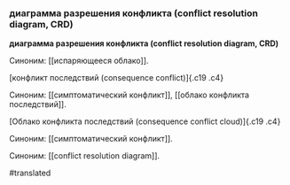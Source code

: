 ### диаграмма разрешения конфликта (conflict resolution diagram, CRD)

**диаграмма разрешения конфликта (conflict resolution diagram, CRD)**

Синоним: [[испаряющееся облако]].

[конфликт последствий (consequence conflict)]{.c19 .c4}

Синоним: [[симптоматический конфликт]], [[облако конфликта последствий]].

[Облако конфликта последствий (consequence conflict cloud)]{.c19 .c4}

Синоним: [[симптоматический конфликт]].

Синоним: [[conflict resolution diagram]].

#translated
